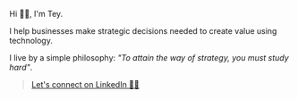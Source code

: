 Hi 👋🏾, I'm Tey.

I help businesses make strategic decisions needed to create value using technology.

I live by a simple philosophy: _"To attain the way of strategy, you must study hard"_.

> [Let's connect on LinkedIn 👍🏾](https://linkedin.com/in/nullthefirst)
